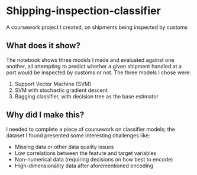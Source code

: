 # Shipping-inspection-classifier
A coursework project I created, on shipments being inspected by customs

## What does it show?

The notebook shows three models I made and evaluated against one another, all attempting to predict whether a given shipment handled at a port would be inspected by customs or not. The three models I chose were:
1. Support Vector Machine (SVM)
2. SVM with stochastic gradient descent
3. Bagging classifier, with decision tree as the base estimator

## Why did I make this?

I needed to complete a piece of coursework on classifier models; the dataset I found presented some interesting challenges like:
* Missing data or other data quality issues
* Low correlations between the feature and target variables
* Non-numerical data (requiring decisions on how best to encode)
* High-dimensionality data after aforementioned encoding
